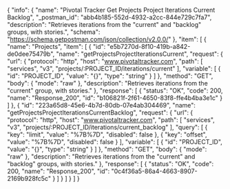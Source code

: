 {
  "info": {
    "name": "Pivotal Tracker Get Projects Project Iterations Current Backlog",
    "_postman_id": "abb4b185-552d-4932-a2cc-844e729c7fa7",
    "description": "Retrieves iterations from the \"current\" and \"backlog\" groups, with stories.",
    "schema": "https://schema.getpostman.com/json/collection/v2.0.0/"
  },
  "item": [
    {
      "name": "Projects",
      "item": [
        {
          "id": "e5b7270d-8f10-419b-a842-de0dee75479b",
          "name": "getProjectsProjectIterationsCurrent",
          "request": {
            "url": {
              "protocol": "http",
              "host": "www.pivotaltracker.com",
              "path": [
                "services",
                "v3",
                "projects/:PROJECT_ID/iterations/current"
              ],
              "variable": [
                {
                  "id": "PROJECT_ID",
                  "value": "{}",
                  "type": "string"
                }
              ]
            },
            "method": "GET",
            "body": {
              "mode": "raw"
            },
            "description": "Retrieves iterations from the \"current\" group, with stories."
          },
          "response": [
            {
              "status": "OK",
              "code": 200,
              "name": "Response_200",
              "id": "b106821f-2f61-4650-83f8-ffe4b4ba3e1c"
            }
          ]
        },
        {
          "id": "223a65d8-45e6-4b7d-80db-07e4ab304469",
          "name": "getProjectsProjectIterationsCurrentBacklog",
          "request": {
            "url": {
              "protocol": "http",
              "host": "www.pivotaltracker.com",
              "path": [
                "services",
                "v3",
                "projects/:PROJECT_ID/iterations/current_backlog"
              ],
              "query": [
                {
                  "key": "limit",
                  "value": "%7B%7D",
                  "disabled": false
                },
                {
                  "key": "offset",
                  "value": "%7B%7D",
                  "disabled": false
                }
              ],
              "variable": [
                {
                  "id": "PROJECT_ID",
                  "value": "{}",
                  "type": "string"
                }
              ]
            },
            "method": "GET",
            "body": {
              "mode": "raw"
            },
            "description": "Retrieves iterations from the \"current\" and \"backlog\" groups, with stories."
          },
          "response": [
            {
              "status": "OK",
              "code": 200,
              "name": "Response_200",
              "id": "0c4f36a5-86a4-4663-8907-2169b928fc5c"
            }
          ]
        }
      ]
    }
  ]
}